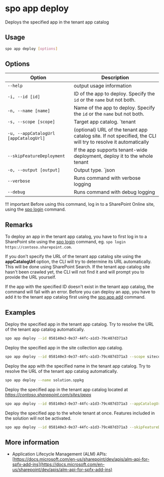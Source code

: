 # spo app deploy

Deploys the specified app in the tenant app catalog

## Usage

```sh
spo app deploy [options]
```

## Options

Option|Description
------|-----------
`--help`|output usage information
`-i, --id [id]`|ID of the app to deploy. Specify the `id` or the `name` but not both.
`-n, --name [name]`|Name of the app to deploy. Specify the `id` or the `name` but not both.
`-s, --scope [scope]`|Target app catalog. `tenant|sitecollection`. Default `tenant`.
`-u, --appCatalogUrl [appCatalogUrl]`|(optional) URL of the tenant app catalog site. If not specified, the CLI will try to resolve it automatically
`--skipFeatureDeployment`|If the app supports tenant-wide deployment, deploy it to the whole tenant
`-o, --output [output]`|Output type. `json|text`. Default `text`
`--verbose`|Runs command with verbose logging
`--debug`|Runs command with debug logging

!!! important
    Before using this command, log in to a SharePoint Online site, using the [spo login](../login.md) command.

## Remarks

To deploy an app in the tenant app catalog, you have to first log in to a SharePoint site using the [spo login](../login.md) command, eg. `spo login https://contoso.sharepoint.com`.

If you don't specify the URL of the tenant app catalog site using the **appCatalogUrl** option, the CLI will try to determine its URL automatically. This will be done using SharePoint Search. If the tenant app catalog site hasn't been crawled yet, the CLI will not find it and will prompt you to provide the URL yourself.

If the app with the specified ID doesn't exist in the tenant app catalog, the command will fail with an error. Before you can deploy an app, you have to add it to the tenant app catalog first using the [spo app add](./app-add.md) command.

## Examples

Deploy the specified app in the tenant app catalog. Try to resolve the URL of the tenant app catalog automatically.

```sh
spo app deploy --id 058140e3-0e37-44fc-a1d3-79c487d371a3
```

Deploy the specified app in the site collection app catalog.

```sh
spo app deploy --id 058140e3-0e37-44fc-a1d3-79c487d371a3 --scope sitecollection
```

Deploy the app with the specified name in the tenant app catalog. Try to resolve the URL of the tenant app catalog automatically.

```sh
spo app deploy --name solution.sppkg
```

Deploy the specified app in the tenant app catalog located at _https://contoso.sharepoint.com/sites/apps_

```sh
spo app deploy --id 058140e3-0e37-44fc-a1d3-79c487d371a3 --appCatalogUrl https://contoso.sharepoint.com/sites/apps
```

Deploy the specified app to the whole tenant at once. Features included in the solution will not be activated.

```sh
spo app deploy --id 058140e3-0e37-44fc-a1d3-79c487d371a3 --skipFeatureDeployment
```

## More information

- Application Lifecycle Management (ALM) APIs: [https://docs.microsoft.com/en-us/sharepoint/dev/apis/alm-api-for-spfx-add-ins](https://docs.microsoft.com/en-us/sharepoint/dev/apis/alm-api-for-spfx-add-ins)